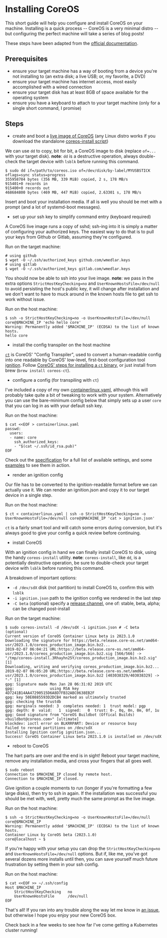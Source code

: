 # Installing CoreOS

This short guide will help you configure and install CoreOS on your machine. Installing is a quick process -- CoreOS is a very minimal distro -- but configuring the perfect machine will take a series of blog posts!

These steps have been adapted from the [official documentation][coreos-install-docs].

## Prerequisites

- ensure your target machine has a way of booting from a device you're not installing to (an extra disk; a live USB; or, my favorite, a DVD)
- ensure your target machine has internet access, most easily accomplished with a wired connection
- ensure your target disk has at least 8GB of space available for the operating system
- ensure you have a keyboard to attach to your target machine (only for a single short command, I promise)

## Steps

- create and boot a [live image of CoreOS][coreos-iso] (any Linux distro works if you download the standalone [coreos-install script][coreos-install-script])

We can use `dd` to copy, bit for bit, a CoreOS image to disk (replace `of=...` with your target disk). **note**: `dd` is a destructive operation, always double-check the target device with `lsblk` before running this command.

```shell
$ sudo dd if=/path/to/coreos.iso of=/dev/disk/by-label/MYUSBSTICK oflags=sync status=progress
355958784 bytes (356 MB, 339 MiB) copied, 2 s, 178 MB/s
915401+0 records in
915400+0 records out
468684800 bytes (469 MB, 447 MiB) copied, 2.63301 s, 178 MB/s
```

Insert and boot your installation media. If all is well you should be met with a prompt (and a lot of systemd-boot messages).

- set up your ssh key to simplify command entry (keyboard required)

A CoreOS live image runs a copy of sshd; ssh-ing into it is simply a matter of configuring your authorized keys. The easiest way to do that is to pull your keys from Github or Gitlab, assuming they're configured.

Run on the target machine:

```shell
# using github
$ wget -O ~/.ssh/authorized_keys github.com/wmedlar.keys
# using gitlab
$ wget -O ~/.ssh/authorized_keys gitlab.com/wmedlar.keys
```

You should now be able to ssh into your live image. **note**: we pass in the extra options `StrictHostKeyChecking=no` and `UserKnownHostsFile=/dev/null` to avoid persisting the host's public key, it will change after installation and we don't want to have to muck around in the known hosts file to get ssh to work without issue.

Run on the host machine:

```shell
$ ssh -o StrictHostKeyChecking=no -o UserKnownHostsFile=/dev/null core@$MACHINE_IP 'echo hello core'
Warning: Permanently added '$MACHINE_IP' (ECDSA) to the list of known hosts.
hello core
```

- install the config transpiler on the host machine

[`ct`][ct] is CoreOS' "Config Transpiler", used to convert a human-readable config into one readable by CoreOS' low-level, first-boot configuration tool [ignition][]. Follow [CoreOS' steps for installing a `ct` binary][ct-installation-binary], or just install from brew (`brew install coreos-ct`).

- configure a config (for transpiling with `ct`)

I've included a copy of my own [containerlinux.yaml](/containerlinux.yaml), although this will probably take quite a bit of tweaking to work with your system. Alternatively you can use the bare-minimum config below that simply sets up a user `core` that you can log in as with your default ssh key.

Run on the host machine:

```shell
$ cat <<EOF > containerlinux.yaml
passwd:
  users:
  - name: core
    ssh_authorized_keys:
    - "$(cat ~/.ssh/id_rsa.pub)"
EOF
```

Check out the [specification][ct-specs] for a full list of available settings, and some [examples][ct-examples] to see them in action.

- render an ignition config

Our file has to be converted to the ignition-readable format before we can actually use it. We can render an ignition.json and copy it to our target device in a single step.

Run on the host machine:

```shell
$ ct < containerlinux.yaml | ssh -o StrictHostKeyChecking=no -o UserKnownHostsFile=/dev/null core@$MACHINE_IP 'cat > ignition.json'
```

`ct` is a fairly smart tool and will catch some errors during conversion, but it's always good to give your config a quick review before continuing.

- install CoreOS

With an ignition config in hand we can finally install CoreOS to disk, using the handy `coreos-install` utility. **note**: `coreos-install`, like `dd`, is a potentially destructive operation, be sure to double-check your target device with `lsblk` before running this command.

A breakdown of important options:
- `-d /dev/sdX` disk (not partition) to install CoreOS to, confirm this with `lsblk`
- `-i ignition.json` path to the ignition config we rendered in the last step
- `-C beta` (optional) specify a [release channel][coreos-releases], one of: stable, beta, alpha; can be changed post-install

Run on the target machine:

```shell
$ sudo coreos-install -d /dev/sdX -i ignition.json # -C beta (optional)
Current version of CoreOS Container Linux beta is 2023.1.0
Downloading the signature for https://beta.release.core-os.net/amd64-usr/2023.1.0/coreos_production_image.bin.bz2...
2019-02-07 06:04:21 URL:https://beta.release.core-os.net/amd64-usr/2023.1.0/coreos_production_image.bin.bz2.sig [566/566] -> "/tmp/coreos-install.3Rhayhn25Y/coreos_production_image.bin.bz2.sig" [1]
Downloading, writing and verifying coreos_production_image.bin.bz2...
2019-02-07 06:05:20 URL:https://beta.release.core-os.net/amd64-usr/2023.1.0/coreos_production_image.bin.bz2 [403038329/403038329] -> "-" [1]
gpg: Signature made Mon Jan 28 06:31:02 2019 UTC
gpg:                using RSA key 4D7241B14AA47290515D6A8D7FB32ABC0638EB2F
gpg: key 50E0885593D2DCB4 marked as ultimately trusted
gpg: checking the trustdb
gpg: marginals needed: 3  completes needed: 1  trust model: pgp
gpg: depth: 0  valid:   1  signed:   0  trust: 0-, 0q, 0n, 0m, 0f, 1u
gpg: Good signature from "CoreOS Buildbot (Offical Builds) <buildbot@coreos.com>" [ultimate]
blockdev: ioctl error on BLKRRPART: Device or resource busy
Failed to reread partitions on /dev/sdX
Installing Ignition config ignition.json...
Success! CoreOS Container Linux beta 2023.1.0 is installed on /dev/sdX
```

- reboot to CoreOS

The hart parts are over and the end is in sight! Reboot your target machine, remove any installation media, and cross your fingers that all goes well.

```shell
$ sudo reboot
Connection to $MACHINE_IP closed by remote host.
Connection to $MACHINE_IP closed.
```

Give ignition a couple moments to run (longer if you're formatting a few large disks), then try to ssh in again. If the installation was successful you should be met with, well, pretty much the same prompt as the live image.

Run on the host machine:

```shell
$ ssh -o StrictHostKeyChecking=no -o UserKnownHostsFile=/dev/null core@$MACHINE_IP
Warning: Permanently added '$MACHINE_IP' (ECDSA) to the list of known hosts.
Container Linux by CoreOS beta (2023.1.0)
core@localhost ~ $
```

If you're happy with your setup you can drop the `StrictHostKeyChecking=no` and `UserKnownHostsFile=/dev/null` options. But if, like me, you've got several dozens more installs until then, you can save yourself much future frustration by setting them in your ssh config.

Run on the host machine:

```shell
$ cat <<EOF >> ~/.ssh/config
Host $MACHINE_IP
    StrictHostKeyChecking   no
    UserKnownHostsFile      /dev/null
EOF
```

That's all! If you ran into any trouble along the way let me know in [an issue][github-issue], but otherwise I hope you enjoy your new CoreOS box.

Check back in a few weeks to see how far I've come getting a Kubernetes cluster running!

[coreos-install-docs]: https://coreos.com/os/docs/latest/installing-to-disk.html
[coreos-install-script]: https://raw.githubusercontent.com/coreos/init/master/bin/coreos-install
[coreos-iso]: https://coreos.com/os/docs/latest/booting-with-iso.html
[coreos-releases]: https://coreos.com/releases/
[ct]: https://coreos.com/os/docs/latest/overview-of-ct.html
[ct-examples]: https://coreos.com/os/docs/latest/clc-examples.html
[ct-installation-binary]: https://github.com/coreos/container-linux-config-transpiler#prebuilt-binaries
[ct-specs]: https://coreos.com/os/docs/latest/configuration.html
[github-issue]: https://github.com/wmedlar/corebernetes/issues/new
[ignition]: https://coreos.com/ignition/docs/latest/what-is-ignition.html
